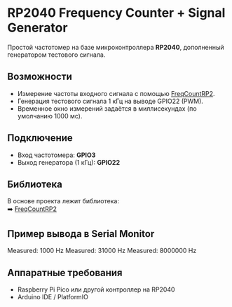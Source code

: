# RP2040 Frequency Counter + Signal Generator

Простой частотомер на базе микроконтроллера **RP2040**, дополненный генератором тестового сигнала.

## Возможности
- Измерение частоты входного сигнала с помощью [FreqCountRP2](https://github.com/dpwe/FreqCountRP2).
- Генерация тестового сигнала 1 кГц на выводе GPIO22 (PWM).
- Временное окно измерений задаётся в миллисекундах (по умолчанию 1000 мс).

## Подключение
- Вход частотомера: **GPIO3**  
- Выход генератора (1 кГц): **GPIO22**

## Библиотека
В основе проекта лежит библиотека:  
➡️ [FreqCountRP2](https://github.com/dpwe/FreqCountRP2)

## Пример вывода в Serial Monitor

Measured: 1000 Hz
Measured: 31000 Hz
Measured: 8000000 Hz

## Аппаратные требования
- Raspberry Pi Pico или другой контроллер на RP2040
- Arduino IDE / PlatformIO
